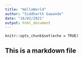 ```yaml
---
title: "HelloWorld"
author: "Siddharth Gawande"
date: "16/02/2021"
output: html_document
---
```


```{r setup, include=FALSE}
knitr::opts_chunk$set(echo = TRUE)
```

## This is a markdown file


